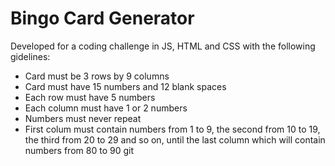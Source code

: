 # Bingo Card Generator

Developed for a coding challenge in JS, HTML and CSS with the following gidelines:

- Card must be 3 rows by 9 columns
- Card must have 15 numbers and 12 blank spaces
- Each row must have 5 numbers
- Each column must have 1 or 2 numbers
- Numbers must never repeat
- First colum must contain numbers from 1 to 9, the second from 10 to 19, the third from 20 to 29 and so on, until the last column which will contain numbers from 80 to 90
git
